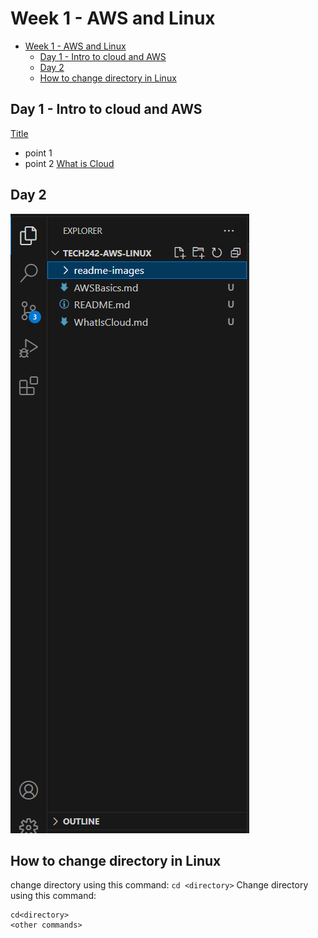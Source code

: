 # Week 1 - AWS and Linux

- [Week 1 - AWS and Linux](#week-1---aws-and-linux)
  - [Day 1 - Intro to cloud and AWS](#day-1---intro-to-cloud-and-aws)
  - [Day 2](#day-2)
  - [How to change directory in Linux](#how-to-change-directory-in-linux)


## Day 1 - Intro to cloud and AWS
[Title](AWSBasics/README.md) <br>
  - point 1
  - point 2
[What is Cloud](WhatIsCloud/README.md)


## Day 2 

![artie](readme-images/RandomDemoSessionScreenshot.png)

## How to change directory in Linux

change directory using this command: `cd <directory>` 
Change directory using this command:
```
cd<directory>
<other commands>

```